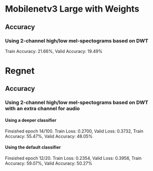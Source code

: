 # Mobilenetv3 Large with Weights

## Accuracy

### Using 2-channel high/low mel-spectograms based on DWT

Train Accuracy: 21.66%, Valid Accuracy: 19.49%

# Regnet

## Accuracy

### Using 2-channel high/low mel-spectograms based on DWT with an extra channel for audio

#### Using a deeper classifier

Finsished epoch 14/100. Train Loss: 0.2700, Valid Loss: 0.3732, Train Accuracy: 55.47%, Valid Accuracy: 48.05%

#### Using the default classifier

Finsished epoch 12/20. Train Loss: 0.2354, Valid Loss: 0.3956, Train Accuracy: 59.07%, Valid Accuracy: 50.27%
